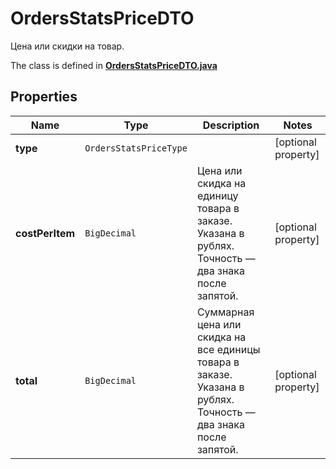 

# OrdersStatsPriceDTO

Цена или скидки на товар.

The class is defined in **[OrdersStatsPriceDTO.java](../../src/main/java/org/openapitools/model/OrdersStatsPriceDTO.java)**

## Properties

Name | Type | Description | Notes
------------ | ------------- | ------------- | -------------
**type** | `OrdersStatsPriceType` |  |  [optional property]
**costPerItem** | `BigDecimal` | Цена или скидка на единицу товара в заказе. Указана в рублях. Точность — два знака после запятой.  |  [optional property]
**total** | `BigDecimal` | Суммарная цена или скидка на все единицы товара в заказе. Указана в рублях. Точность — два знака после запятой.  |  [optional property]






